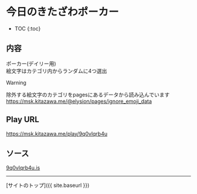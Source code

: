 # 今日のきたざわポーカー

* TOC
{:toc}

## 内容
ポーカー(デイリー用)  
絵文字はカテゴリ内からランダムに4つ選出

> [!WARNING]
> 除外する絵文字のカテゴリをpagesにあるデータから読み込んでいます
> https://msk.kitazawa.me/@elysion/pages/ignore_emoji_data

## Play URL

https://msk.kitazawa.me/play/9q0vlqrb4u

## ソース

[9q0vlqrb4u.is](./../../src/kitazawa/9q0vlqrb4u.is)

----

[サイトのトップ]({{ site.baseurl }})
